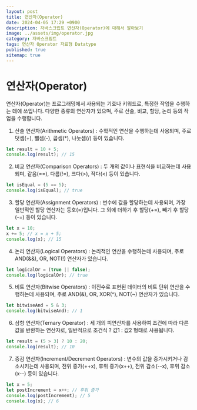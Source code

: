 ```yaml
---
layout: post
title: 연산자(Operator)
date: 2024-04-05 17:29 +0900
description: 자바스크립트 연산자(Operator)에 대해서 알아보기
image: ../assets/img/operator.jpg
category: 자바스크립트
tags: 연산자 Operator 자료형 Datatype
published: true
sitemap: true
---
```


# 연산자(Operator)

연산자(Operator)는 프로그래밍에서 사용되는 기호나 키워드로, 특정한 작업을 수행하는 데에 쓰입니다.
다양한 종류의 연산자가 있으며, 주로 산술, 비교, 할당, 논리 등의 작업을 수행합니다.

1. 산술 연산자(Arithmetic Operators)
    : 수학적인 연산을 수행하는데 사용되며, 주로 덧셈(+), 뺄셈(-), 곱셈(*), 나눗셈(/) 등이 있습니다.

````javascript
let result = 10 + 5;
console.log(result); // 15
````

2. 비교 연산자(Comparison Operators)
    : 두 개의 값이나 표현식을 비교하는데 사용되며, 같음(==), 다름(!=), 크다(>), 작다(<) 등이 있습니다.

````javascript
let isEqual = (5 == 5);
console.log(isEqual); // true
````

3. 할당 연산자(Assignment Operators)
    : 변수에 값을 할당하는데 사용되며, 가장 일반적인 할당 연산자는 등호(=)입니다. 그 외에 더하기 후 할당(+=), 빼기 후 할당(-=) 등이 있습니다.

````javascript
let x = 10;
x += 5; // x = x + 5;
console.log(x); // 15
````

4. 논리 연산자(Logical Operators)
    : 논리적인 연산을 수행하는데 사용되며, 주로 AND(&&), OR, NOT(!) 연산자가 있습니다.

````javascript
let logicalOr = (true || false);
console.log(logicalOr); // true
````

5. 비트 연산자(Bitwise Operators)
    : 이진수로 표현된 데이터의 비트 단위 연산을 수행하는데 사용되며, 주로 AND(&), OR, XOR(^), NOT(~) 연산자가 있습니다.

````javascript
let bitwiseAnd = 5 & 3;
console.log(bitwiseAnd); // 1
````

6. 삼항 연산자(Ternary Operator)
    : 세 개의 피연산자를 사용하여 조건에 따라 다른 값을 반환하는 연산자로, 일반적으로 조건식 ? 값1 : 값2 형태로 사용됩니다.

````javascript
let result = (5 > 3) ? 10 : 20;
console.log(result); // 10
````

7. 증감 연산자(Increment/Decrement Operators)
    : 변수의 값을 증가시키거나 감소시키는데 사용되며, 전위 증가(++x), 후위 증가(x++), 전위 감소(--x), 후위 감소(x--) 등이 있습니다.

````javascript
let x = 5;
let postIncrement = x++; // 후위 증가
console.log(postIncrement); // 5
console.log(x); // 6
````